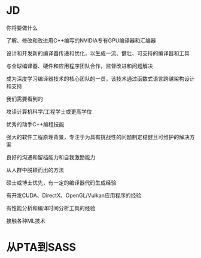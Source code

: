 # JD

你将要做什么

了解、修改和改进用C++编写的NVIDIA专有GPU编译器和汇编器

设计和开发新的编译器传递和优化，以生成一流、健壮、可支持的编译器和工具

与全球编译器、硬件和应用程序团队合作，监督改进和问题解决

成为深度学习编译器技术的核心团队的一员，该技术通过函数式语言跨越架构设计和支持

我们需要看到的

攻读计算机科学/工程学士或更高学位

优秀的动手C++编程技能

强大的软件工程原理背景，专注于为具有挑战性的问题制定稳健且可维护的解决方案

良好的沟通和留档能力和自我激励能力

从人群中脱颖而出的方法

硕士或博士优先，有一定的编译器代码生成经验

有开发CUDA、DirectX、OpenGL/Vulkan应用程序的经验

有性能分析和编译时间分析工具的经验

接触各种ML技术

# 从PTA到SASS

